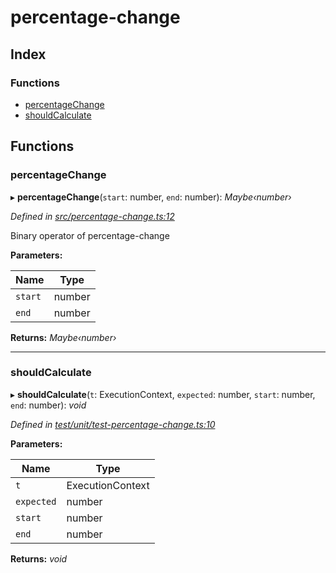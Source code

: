 
# percentage-change

## Index

### Functions

* [percentageChange](README.md#percentagechange)
* [shouldCalculate](README.md#shouldcalculate)

## Functions

###  percentageChange

▸ **percentageChange**(`start`: number, `end`: number): *Maybe‹number›*

*Defined in [src/percentage-change.ts:12](https://github.com/strong-roots-capital/percentage-change/blob/7eddb06/src/percentage-change.ts#L12)*

Binary operator of percentage-change

**Parameters:**

Name | Type |
------ | ------ |
`start` | number |
`end` | number |

**Returns:** *Maybe‹number›*

___

###  shouldCalculate

▸ **shouldCalculate**(`t`: ExecutionContext, `expected`: number, `start`: number, `end`: number): *void*

*Defined in [test/unit/test-percentage-change.ts:10](https://github.com/strong-roots-capital/percentage-change/blob/7eddb06/test/unit/test-percentage-change.ts#L10)*

**Parameters:**

Name | Type |
------ | ------ |
`t` | ExecutionContext |
`expected` | number |
`start` | number |
`end` | number |

**Returns:** *void*
